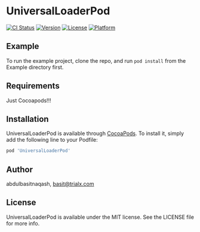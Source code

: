 # UniversalLoaderPod

[![CI Status](https://img.shields.io/travis/abdulbasitnaqash/UniversalLoaderPod.svg?style=flat)](https://travis-ci.org/abdulbasitnaqash/UniversalLoaderPod)
[![Version](https://img.shields.io/cocoapods/v/UniversalLoaderPod.svg?style=flat)](https://cocoapods.org/pods/UniversalLoaderPod)
[![License](https://img.shields.io/cocoapods/l/UniversalLoaderPod.svg?style=flat)](https://cocoapods.org/pods/UniversalLoaderPod)
[![Platform](https://img.shields.io/cocoapods/p/UniversalLoaderPod.svg?style=flat)](https://cocoapods.org/pods/UniversalLoaderPod)

## Example

To run the example project, clone the repo, and run `pod install` from the Example directory first.

## Requirements
Just Cocoapods!!!

## Installation

UniversalLoaderPod is available through [CocoaPods](https://cocoapods.org). To install
it, simply add the following line to your Podfile:

```ruby
pod 'UniversalLoaderPod'
```

## Author

abdulbasitnaqash, basit@trialx.com

## License

UniversalLoaderPod is available under the MIT license. See the LICENSE file for more info.
